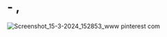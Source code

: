 # - ,

![Screenshot_15-3-2024_152853_www pinterest com](https://github.com/LANCELOT-EX/-/assets/157661480/facc9e42-44ab-46bb-9eec-22520425e299)
